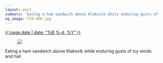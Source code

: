 ```yaml
---
layout: post
summary: 'Eating a ham sandwich above Klaksvík while enduring gusts of icy winds and hail'
og_image: 728-960.jpg
---
```


<p>
 <time>
  <a href="/728">
   {{ page.date | date: "%B %-d, %Y" }}
  </a>
 </time>
 <a href="/728">
  <figure data-taken="3/5/2018">
   <img sizes="(min-width: 700px) 50vw, calc(100vw - 2rem)" src="{{ site.assets_url }}/728-480.jpg" srcset="{{ site.assets_url }}/728-240.jpg 240w, {{ site.assets_url }}/728-480.jpg 480w, {{ site.assets_url }}/728-720.jpg 720w, {{ site.assets_url }}/728-960.jpg 960w"/>
  </figure>
 </a>
 <span>
  Eating a ham sandwich above Klaksvík while enduring gusts of icy winds and hail
 </span>
</p>
